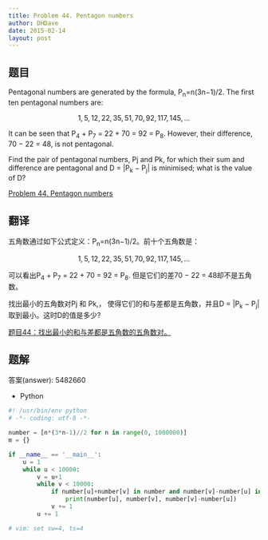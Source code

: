 ```yaml
---
title: Problem 44. Pentagon numbers
author: DHDave
date: 2015-02-14
layout: post
---
```


## 题目

Pentagonal numbers are generated by the formula, P<sub>n</sub>=n(3n−1)/2. The first ten pentagonal numbers are:

$$ 1, 5, 12, 22, 35, 51, 70, 92, 117, 145, ... $$

It can be seen that P<sub>4</sub> + P<sub>7</sub> = 22 + 70 = 92 = P<sub>8</sub>. However, their difference, 70 − 22 = 48, is not pentagonal.
<!--more-->
Find the pair of pentagonal numbers, Pj and Pk, for which their sum and difference are pentagonal and D = |P<sub>k</sub> − P<sub>j</sub>| is minimised; what is the value of D?

[Problem 44. Pentagon numbers](https://projecteuler.net/problem=44 "Problem 44")

## 翻译

五角数通过如下公式定义：P<sub>n</sub>=n(3n−1)/2。前十个五角数是：

$$ 1, 5, 12, 22, 35, 51, 70, 92, 117, 145, ... $$

可以看出P<sub>4</sub> + P<sub>7</sub> = 22 + 70 = 92 = P<sub>8</sub>. 但是它们的差70 − 22 = 48却不是五角数。

找出最小的五角数对Pj 和 Pk,， 使得它们的和与差都是五角数，并且D = |P<sub>k</sub> − P<sub>j</sub>| 取到最小。这时D的值是多少?

[题目44：找出最小的和与差都是五角数的五角数对。](http://pe.spiritzhang.com/index.php/2011-05-11-09-44-54/45-44 "题目44")

## 题解

答案(answer): 5482660

+ Python

```python
#! /usr/bin/env python
# -*- coding: utf-8 -*-

number = [n*(3*n-1)//2 for n in range(0, 1000000)]
m = {}

if __name__ == '__main__':
    u = 1
    while u < 10000:
        v = u+1
        while v < 10000:
            if number[u]+number[v] in number and number[v]-number[u] in number:
                print(number[u], number[v], number[v]-number[u])
            v += 1
        u += 1

# vim: set sw=4, ts=4
```
